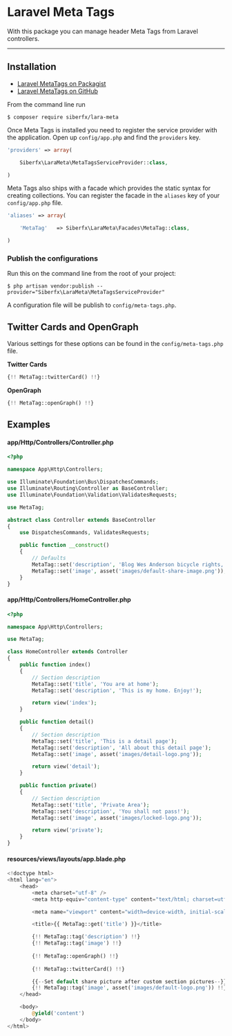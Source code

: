 # Laravel Meta Tags

With this package you can manage header Meta Tags from Laravel controllers.

----------

## Installation

- [Laravel MetaTags on Packagist](https://packagist.org/packages/siberfx/lara-meta)
- [Laravel MetaTags on GitHub](https://github.com/siberfx/lara-meta)

From the command line run

```
$ composer require siberfx/lara-meta
```

Once Meta Tags is installed you need to register the service provider with the application. Open up `config/app.php` and find the `providers` key.

```php
'providers' => array(

    Siberfx\LaraMeta\MetaTagsServiceProvider::class,

)
```

Meta Tags also ships with a facade which provides the static syntax for creating collections. You can register the facade in the `aliases` key of your `config/app.php` file.

```php
'aliases' => array(

    'MetaTag'   => Siberfx\LaraMeta\Facades\MetaTag::class,

)
```

### Publish the configurations

Run this on the command line from the root of your project:

```
$ php artisan vendor:publish --provider="Siberfx\LaraMeta\MetaTagsServiceProvider"
```

A configuration file will be publish to `config/meta-tags.php`.

## Twitter Cards and OpenGraph

Various settings for these options can be found in the `config/meta-tags.php` file.

**Twitter Cards**

```php
{!! MetaTag::twitterCard() !!}
```

**OpenGraph**

```php
{!! MetaTag::openGraph() !!}
```


## Examples

#### app/Http/Controllers/Controller.php

```php
<?php 

namespace App\Http\Controllers;

use Illuminate\Foundation\Bus\DispatchesCommands;
use Illuminate\Routing\Controller as BaseController;
use Illuminate\Foundation\Validation\ValidatesRequests;

use MetaTag;

abstract class Controller extends BaseController 
{
    use DispatchesCommands, ValidatesRequests;

    public function __construct()
    {
        // Defaults
        MetaTag::set('description', 'Blog Wes Anderson bicycle rights, occupy Shoreditch gentrify keffiyeh.');
        MetaTag::set('image', asset('images/default-share-image.png'));
    }
}
```

#### app/Http/Controllers/HomeController.php

```php
<?php 

namespace App\Http\Controllers;

use MetaTag;

class HomeController extends Controller 
{
    public function index()
    {
        // Section description
        MetaTag::set('title', 'You are at home');
        MetaTag::set('description', 'This is my home. Enjoy!');

        return view('index');
    }

    public function detail()
    {
        // Section description
        MetaTag::set('title', 'This is a detail page');
        MetaTag::set('description', 'All about this detail page');
        MetaTag::set('image', asset('images/detail-logo.png'));

        return view('detail');
    }

    public function private()
    {
        // Section description
        MetaTag::set('title', 'Private Area');
        MetaTag::set('description', 'You shall not pass!');
        MetaTag::set('image', asset('images/locked-logo.png'));

        return view('private');
    }
}
```

#### resources/views/layouts/app.blade.php

```php
<!doctype html>
<html lang="en">
    <head>
        <meta charset="utf-8" />
        <meta http-equiv="content-type" content="text/html; charset=utf-8">

        <meta name="viewport" content="width=device-width, initial-scale=1.0">

        <title>{{ MetaTag::get('title') }}</title>

        {!! MetaTag::tag('description') !!}
        {!! MetaTag::tag('image') !!}
        
        {!! MetaTag::openGraph() !!}
        
        {!! MetaTag::twitterCard() !!}

        {{--Set default share picture after custom section pictures--}}
        {!! MetaTag::tag('image', asset('images/default-logo.png')) !!}
    </head>

    <body>
        @yield('content')
    </body>
</html>
```
